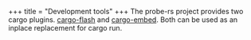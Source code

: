 +++
title = "Development tools"
+++
The probe-rs project provides two cargo plugins. [cargo-flash](@/guide/1_tools/cargo-flash.md) and [cargo-embed](@/guide/1_tools/cargo-embed.md).
Both can be used as an inplace replacement for cargo run.